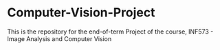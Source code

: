 # Computer-Vision-Project
This is the repository for the end-of-term Project of the course, INF573 - Image Analysis and Computer Vision
